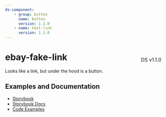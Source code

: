 ```yaml
---
ds-component:
    - group: button
      name: button
      version: 1.1.0
    - name: text-link
      version: 1.1.0
---
```


<h1 style="display: flex; justify-content: space-between; align-items: center;">
    <span>
        ebay-fake-link
    </span>
    <span style="font-weight: normal; font-size: medium; margin-bottom: -15px;">
        DS v1.1.0
    </span>
</h1>

Looks like a link, but under the hood is a button.

## Examples and Documentation

-   [Storybook](https://ebay.github.io/ebayui-core/?path=/story/buttons-ebay-fake-link)
-   [Storybook Docs](https://ebay.github.io/ebayui-core/?path=/docs/buttons-ebay-fake-link)
-   [Code Examples](https://github.com/eBay/ebayui-core/tree/master/src/components/ebay-fake-link/examples)
